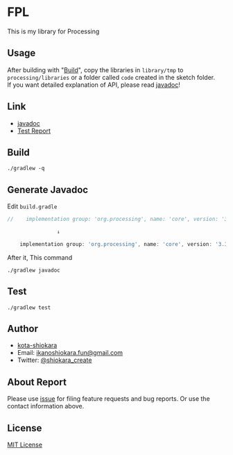 # FPL
This is my library for Processing

## Usage
After building with "[Build](#build)", copy the libraries in `library/tmp` to `processing/libraries` or  a folder called `code` created in the sketch folder.  
If you want detailed explanation of API, please read [javadoc](https://kota-shiokara.github.io/FPL/javadoc/)!

## Link
- [javadoc](https://kota-shiokara.github.io/FPL/javadoc/)
- [Test Report](https://kota-shiokara.github.io/FPL/reports/)

## Build
```shell
./gradlew -q
```

## Generate Javadoc
Edit `build.gradle`
```build.gradle
//    implementation group: 'org.processing', name: 'core', version: '3.3.7'

                ↓

    implementation group: 'org.processing', name: 'core', version: '3.3.7'
```
After it, This command
```shell
./gradlew javadoc
```

## Test
```shell
./gradlew test
```

## Author
- [kota-shiokara](https://github.com/kota-shiokara)
- Email: ikanoshiokara.fun@gmail.com
- Twitter: [@shiokara_create](https://twitter.com/shiokara_create)

## About Report
Please use [issue](https://github.com/kota-shiokara/FPL/issues) for filing feature requests and bug reports. Or use the contact information above.

## License
[MIT License](https://choosealicense.com/licenses/mit/)